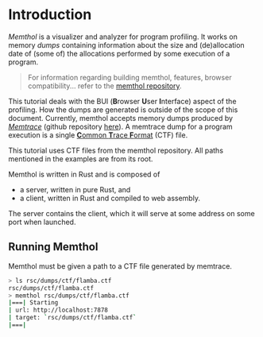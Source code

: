 # Introduction

*Memthol* is a visualizer and analyzer for program profiling. It works on memory *dumps* containing
information about the size and (de)allocation date of (some of) the allocations performed by some
execution of a program.

> For information regarding building memthol, features, browser compatibility... refer to the
> [memthol repository].

This tutorial deals with the BUI (**B**rowser **U**ser **I**nterface) aspect of the profiling. How
the dumps are generated is outside of the scope of this document. Currently, memthol accepts memory
dumps produced by [*Memtrace*][memtrace] (github repository [here][memtrace git]). A memtrace dump
for a program execution is a single [**C**ommon **T**race **F**ormat](https://diamon.org/ctf) (CTF)
file.

This tutorial uses CTF files from the memthol repository. All paths mentioned in the examples are
from its root.

Memthol is written in Rust and is composed of

- a server, written in pure Rust, and
- a client, written in Rust and compiled to web assembly.

The server contains the client, which it will serve at some address on some port when launched.

## Running Memthol

Memthol must be given a path to a CTF file generated by memtrace. 

```bash
> ls rsc/dumps/ctf/flamba.ctf
rsc/dumps/ctf/flamba.ctf
> memthol rsc/dumps/ctf/flamba.ctf
|===| Starting
| url: http://localhost:7878
| target: `rsc/dumps/ctf/flamba.ctf`
|===|

```

[memtrace]: https://blog.janestreet.com/finding-memory-leaks-with-memtrace
(Blog post: Finding Memory Leaks With Memtrace)
[memtrace git]: https://github.com/janestreet/memtrace
(Memtrace on github.com)
[memthol repository]: https://github.com/OCamlPro/memthol
(Memthol on github.com)
